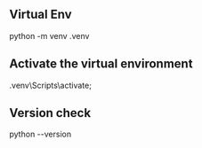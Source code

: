 
## Virtual Env
python -m venv .venv

## Activate the virtual environment
.venv\Scripts\activate; 

## Version check
python --version